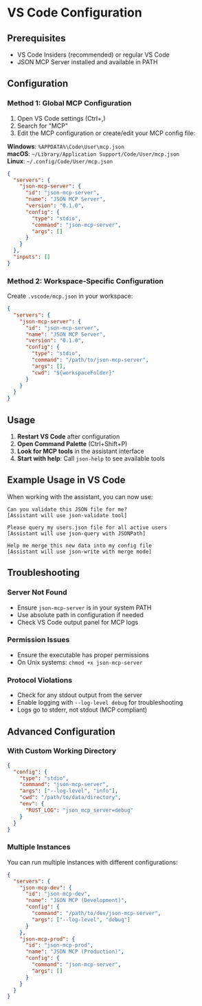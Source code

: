 # VS Code Configuration

## Prerequisites

- VS Code Insiders (recommended) or regular VS Code
- JSON MCP Server installed and available in PATH

## Configuration

### Method 1: Global MCP Configuration

1. Open VS Code settings (Ctrl+,)
2. Search for "MCP" 
3. Edit the MCP configuration or create/edit your MCP config file:

**Windows**: `%APPDATA%\Code\User\mcp.json`  
**macOS**: `~/Library/Application Support/Code/User/mcp.json`  
**Linux**: `~/.config/Code/User/mcp.json`

```json
{
  "servers": {
    "json-mcp-server": {
      "id": "json-mcp-server",
      "name": "JSON MCP Server",
      "version": "0.1.0",
      "config": {
        "type": "stdio",
        "command": "json-mcp-server",
        "args": []
      }
    }
  },
  "inputs": []
}
```

### Method 2: Workspace-Specific Configuration

Create `.vscode/mcp.json` in your workspace:

```json
{
  "servers": {
    "json-mcp-server": {
      "id": "json-mcp-server", 
      "name": "JSON MCP Server",
      "version": "0.1.0",
      "config": {
        "type": "stdio",
        "command": "/path/to/json-mcp-server",
        "args": [],
        "cwd": "${workspaceFolder}"
      }
    }
  }
}
```

## Usage

1. **Restart VS Code** after configuration
2. **Open Command Palette** (Ctrl+Shift+P)
3. **Look for MCP tools** in the assistant interface
4. **Start with help**: Call `json-help` to see available tools

## Example Usage in VS Code

When working with the assistant, you can now use:

```
Can you validate this JSON file for me?
[Assistant will use json-validate tool]

Please query my users.json file for all active users
[Assistant will use json-query with JSONPath]

Help me merge this new data into my config file
[Assistant will use json-write with merge mode]
```

## Troubleshooting

### Server Not Found
- Ensure `json-mcp-server` is in your system PATH
- Use absolute path in configuration if needed
- Check VS Code output panel for MCP logs

### Permission Issues  
- Ensure the executable has proper permissions
- On Unix systems: `chmod +x json-mcp-server`

### Protocol Violations
- Check for any stdout output from the server
- Enable logging with `--log-level debug` for troubleshooting
- Logs go to stderr, not stdout (MCP compliant)

## Advanced Configuration

### With Custom Working Directory
```json
{
  "config": {
    "type": "stdio", 
    "command": "json-mcp-server",
    "args": ["--log-level", "info"],
    "cwd": "/path/to/data/directory",
    "env": {
      "RUST_LOG": "json_mcp_server=debug"
    }
  }
}
```

### Multiple Instances
You can run multiple instances with different configurations:

```json
{
  "servers": {
    "json-mcp-dev": {
      "id": "json-mcp-dev",
      "name": "JSON MCP (Development)",
      "config": {
        "command": "/path/to/dev/json-mcp-server",
        "args": ["--log-level", "debug"]
      }
    },
    "json-mcp-prod": {
      "id": "json-mcp-prod", 
      "name": "JSON MCP (Production)",
      "config": {
        "command": "json-mcp-server",
        "args": []
      }
    }
  }
}
```
